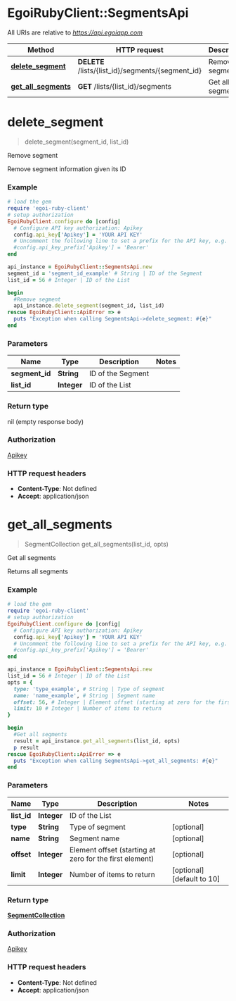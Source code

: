# EgoiRubyClient::SegmentsApi

All URIs are relative to *https://api.egoiapp.com*

Method | HTTP request | Description
------------- | ------------- | -------------
[**delete_segment**](SegmentsApi.md#delete_segment) | **DELETE** /lists/{list_id}/segments/{segment_id} | Remove segment
[**get_all_segments**](SegmentsApi.md#get_all_segments) | **GET** /lists/{list_id}/segments | Get all segments


# **delete_segment**
> delete_segment(segment_id, list_id)

Remove segment

Remove segment information given its ID

### Example
```ruby
# load the gem
require 'egoi-ruby-client'
# setup authorization
EgoiRubyClient.configure do |config|
  # Configure API key authorization: Apikey
  config.api_key['Apikey'] = 'YOUR API KEY'
  # Uncomment the following line to set a prefix for the API key, e.g. 'Bearer' (defaults to nil)
  #config.api_key_prefix['Apikey'] = 'Bearer'
end

api_instance = EgoiRubyClient::SegmentsApi.new
segment_id = 'segment_id_example' # String | ID of the Segment
list_id = 56 # Integer | ID of the List

begin
  #Remove segment
  api_instance.delete_segment(segment_id, list_id)
rescue EgoiRubyClient::ApiError => e
  puts "Exception when calling SegmentsApi->delete_segment: #{e}"
end
```

### Parameters

Name | Type | Description  | Notes
------------- | ------------- | ------------- | -------------
 **segment_id** | **String**| ID of the Segment | 
 **list_id** | **Integer**| ID of the List | 

### Return type

nil (empty response body)

### Authorization

[Apikey](../README.md#Apikey)

### HTTP request headers

 - **Content-Type**: Not defined
 - **Accept**: application/json



# **get_all_segments**
> SegmentCollection get_all_segments(list_id, opts)

Get all segments

Returns all segments

### Example
```ruby
# load the gem
require 'egoi-ruby-client'
# setup authorization
EgoiRubyClient.configure do |config|
  # Configure API key authorization: Apikey
  config.api_key['Apikey'] = 'YOUR API KEY'
  # Uncomment the following line to set a prefix for the API key, e.g. 'Bearer' (defaults to nil)
  #config.api_key_prefix['Apikey'] = 'Bearer'
end

api_instance = EgoiRubyClient::SegmentsApi.new
list_id = 56 # Integer | ID of the List
opts = {
  type: 'type_example', # String | Type of segment
  name: 'name_example', # String | Segment name
  offset: 56, # Integer | Element offset (starting at zero for the first element)
  limit: 10 # Integer | Number of items to return
}

begin
  #Get all segments
  result = api_instance.get_all_segments(list_id, opts)
  p result
rescue EgoiRubyClient::ApiError => e
  puts "Exception when calling SegmentsApi->get_all_segments: #{e}"
end
```

### Parameters

Name | Type | Description  | Notes
------------- | ------------- | ------------- | -------------
 **list_id** | **Integer**| ID of the List | 
 **type** | **String**| Type of segment | [optional] 
 **name** | **String**| Segment name | [optional] 
 **offset** | **Integer**| Element offset (starting at zero for the first element) | [optional] 
 **limit** | **Integer**| Number of items to return | [optional] [default to 10]

### Return type

[**SegmentCollection**](SegmentCollection.md)

### Authorization

[Apikey](../README.md#Apikey)

### HTTP request headers

 - **Content-Type**: Not defined
 - **Accept**: application/json



